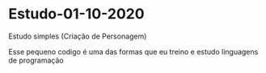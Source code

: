 # Estudo-01-10-2020
Estudo simples (Criação de Personagem)


Esse pequeno codigo é uma das formas
que eu treino e estudo linguagens de programação
